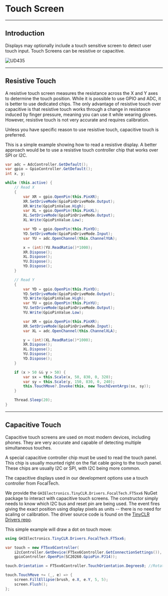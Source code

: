 # Touch Screen
---

## Introduction
Displays may optionally include a touch sensitive screen to detect user touch input. Touch Screens can be resistive or capacitive.

![UD435](../images/ucm-touch-display.jpg)

---

## Resistive Touch

A resistive touch screen measures the resistance across the X and Y axes to determine the touch position. While it is possible to use GPIO and ADC, it is better to use dedicated chips. The only advantage of resistive touch over capacitive is that resistive touch works through a change in resistance induced by finger pressure, meaning you can use it while wearing gloves. However, resistive touch is not very accurate and requires calibration.

Unless you have specific reason to use resistive touch, capacitive touch is preferred.

This is a simple example showing how to read a resistive display. A better approach would be to use a resistive touch controller chip that works over SPI or I2C.

```cs
var adc = AdcController.GetDefault();
var gpio = GpioController.GetDefault();
int x, y;

while (this.active) {
    // Read X
    {
        var XR = gpio.OpenPin(this.PinXR);
        XR.SetDriveMode(GpioPinDriveMode.Output);
        XR.Write(GpioPinValue.High);
        var XL = gpio.OpenPin(this.PinXL);
        XL.SetDriveMode(GpioPinDriveMode.Output);
        XL.Write(GpioPinValue.Low);

        var YD = gpio.OpenPin(this.PinYD);
        YD.SetDriveMode(GpioPinDriveMode.Input);
        var YU = adc.OpenChannel(this.ChannelYUA);

        x = (int)(YU.ReadRatio()*1000);
        XR.Dispose();
        XL.Dispose();
        YU.Dispose();
        YD.Dispose();
    }

    // Read Y
    {
        var YD = gpio.OpenPin(this.PinYD);
        YD.SetDriveMode(GpioPinDriveMode.Output);
        YD.Write(GpioPinValue.High);
        var YU = gpio.OpenPin(this.PinYU);
        YU.SetDriveMode(GpioPinDriveMode.Output);
        YU.Write(GpioPinValue.Low);

        var XR = gpio.OpenPin(this.PinXR);
        XR.SetDriveMode(GpioPinDriveMode.Input);
        var XL = adc.OpenChannel(this.ChannelXLA);

        y = (int)(XL.ReadRatio()*1000);
        XR.Dispose();
        XL.Dispose();
        YU.Dispose();
        YD.Dispose();
    }

    if (x > 50 && y > 50) {
        var sx = this.Scale(x, 50, 830, 0, 320);
        var sy = this.Scale(y, 150, 830, 0, 240);
        this.TouchMove?.Invoke(this, new TouchEventArgs(sx, sy));
    }

    Thread.Sleep(20);
}
```

---

## Capacitive Touch

Capacitive touch screens are used on most modern devices, including phones. They are very accurate and capable of detecting multiple simultaneous touches.

A special capacitive controller chip must be used to read the touch panel. This chip is usually mounted right on the flat cable going to the touch panel. These chips are usually I2C or SPI, with I2C being more common.

The capacitive displays used in our development options use a touch controller from FocalTech.

We provide the `GHIElectronics.TinyCLR.Drivers.FocalTech.FT5xx6` NuGet package to interact with capacitive touch screens. The constructor simply needs to know which I2C bus and reset pin are being used. The event fires giving the exact position using display pixels as units -- there is no need for scaling or calibration. The driver source code is found on the [TinyCLR Drivers repo](https://github.com/ghi-electronics/TinyCLR-Drivers).

This simple example will draw a dot on touch move:

```cs
using GHIElectronics.TinyCLR.Drivers.FocalTech.FT5xx6;

var touch = new FT5xx6Controller(
    i2cController.GetDevice(FT5xx6Controller.GetConnectionSettings()),
    gpioController.OpenPin(SC20260.GpioPin.PJ14));

touch.Orientation = FT5xx6Controller.TouchOrientation.Degrees0; //Rotate touch coordinates.

touch.TouchMove += (_, e) => {
    screen.FillEllipse(brush, e.X, e.Y, 5, 5);
    screen.Flush();
};
```
